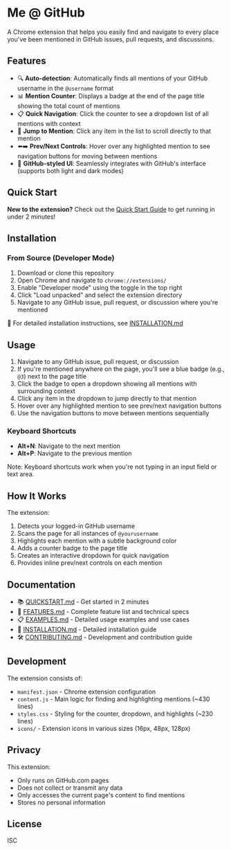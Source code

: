 # Me @ GitHub

A Chrome extension that helps you easily find and navigate to every place you've been mentioned in GitHub issues, pull requests, and discussions.

## Features

- 🔍 **Auto-detection**: Automatically finds all mentions of your GitHub username in the `@username` format
- 📊 **Mention Counter**: Displays a badge at the end of the page title showing the total count of mentions
- 📋 **Quick Navigation**: Click the counter to see a dropdown list of all mentions with context
- 🎯 **Jump to Mention**: Click any item in the list to scroll directly to that mention
- ⬅️➡️ **Prev/Next Controls**: Hover over any highlighted mention to see navigation buttons for moving between mentions
- 🎨 **GitHub-styled UI**: Seamlessly integrates with GitHub's interface (supports both light and dark modes)

## Quick Start

**New to the extension?** Check out the [Quick Start Guide](QUICKSTART.md) to get running in under 2 minutes!

## Installation

### From Source (Developer Mode)

1. Download or clone this repository
2. Open Chrome and navigate to `chrome://extensions/`
3. Enable "Developer mode" using the toggle in the top right
4. Click "Load unpacked" and select the extension directory
5. Navigate to any GitHub issue, pull request, or discussion where you're mentioned

📖 For detailed installation instructions, see [INSTALLATION.md](INSTALLATION.md)

## Usage

1. Navigate to any GitHub issue, pull request, or discussion
2. If you're mentioned anywhere on the page, you'll see a blue badge (e.g., `@3`) next to the page title
3. Click the badge to open a dropdown showing all mentions with surrounding context
4. Click any item in the dropdown to jump directly to that mention
5. Hover over any highlighted mention to see prev/next navigation buttons
6. Use the navigation buttons to move between mentions sequentially

### Keyboard Shortcuts

- **Alt+N**: Navigate to the next mention
- **Alt+P**: Navigate to the previous mention

Note: Keyboard shortcuts work when you're not typing in an input field or text area.

## How It Works

The extension:
1. Detects your logged-in GitHub username
2. Scans the page for all instances of `@yourusername`
3. Highlights each mention with a subtle background color
4. Adds a counter badge to the page title
5. Creates an interactive dropdown for quick navigation
6. Provides inline prev/next controls on each mention

## Documentation

- 📚 [QUICKSTART.md](QUICKSTART.md) - Get started in 2 minutes
- 📖 [FEATURES.md](FEATURES.md) - Complete feature list and technical specs
- 📋 [EXAMPLES.md](EXAMPLES.md) - Detailed usage examples and use cases
- 🔧 [INSTALLATION.md](INSTALLATION.md) - Detailed installation guide
- 🛠 [CONTRIBUTING.md](CONTRIBUTING.md) - Development and contribution guide

## Development

The extension consists of:
- `manifest.json` - Chrome extension configuration
- `content.js` - Main logic for finding and highlighting mentions (~430 lines)
- `styles.css` - Styling for the counter, dropdown, and highlights (~230 lines)
- `icons/` - Extension icons in various sizes (16px, 48px, 128px)

## Privacy

This extension:
- Only runs on GitHub.com pages
- Does not collect or transmit any data
- Only accesses the current page's content to find mentions
- Stores no personal information

## License

ISC
